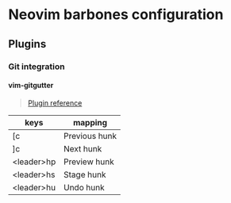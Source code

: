 # Neovim barbones configuration

## Plugins

### Git integration

#### vim-gitgutter

> [Plugin reference](https://github.com/airblade/vim-gitgutter)

| keys         | mapping                                |
| ------------ | -------------------------------------- |
| [c           | Previous hunk                          |
| ]c           | Next hunk                              |
| \<leader>hp  | Preview hunk                           |
| \<leader>hs  | Stage hunk                             |
| \<leader>hu  | Undo hunk                              |

